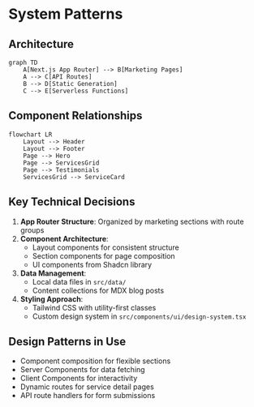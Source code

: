 # System Patterns

## Architecture
```mermaid
graph TD
    A[Next.js App Router] --> B[Marketing Pages]
    A --> C[API Routes]
    B --> D[Static Generation]
    C --> E[Serverless Functions]
```

## Component Relationships
```mermaid
flowchart LR
    Layout --> Header
    Layout --> Footer
    Page --> Hero
    Page --> ServicesGrid
    Page --> Testimonials
    ServicesGrid --> ServiceCard
```

## Key Technical Decisions
1. **App Router Structure**: Organized by marketing sections with route groups
2. **Component Architecture**: 
   - Layout components for consistent structure
   - Section components for page composition
   - UI components from Shadcn library
3. **Data Management**: 
   - Local data files in `src/data/`
   - Content collections for MDX blog posts
4. **Styling Approach**: 
   - Tailwind CSS with utility-first classes
   - Custom design system in `src/components/ui/design-system.tsx`

## Design Patterns in Use
- Component composition for flexible sections
- Server Components for data fetching
- Client Components for interactivity
- Dynamic routes for service detail pages
- API route handlers for form submissions

